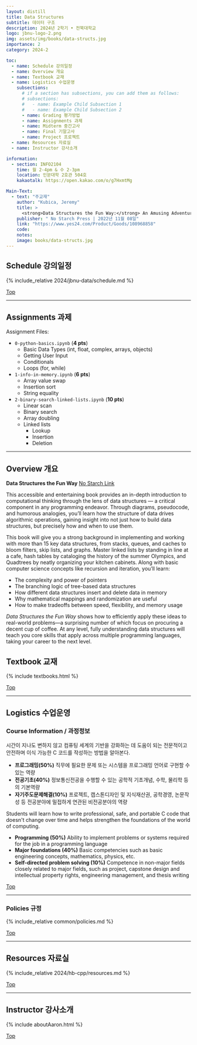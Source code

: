 ```yaml
---
layout: distill
title: Data Structures
subtitle: 데이터 구조
description: 2024년 2학기 • 전북대학교
logo: jbnu-logo-2.png
img: assets/img/books/data-structs.jpg
importance: 2
category: 2024-2

toc:
  - name: Schedule 강의일정
  - name: Overview 개요
  - name: Textbook 교재
  - name: Logistics 수업운영
    subsections:
      # if a section has subsections, you can add them as follows:
      # subsections:
      #   - name: Example Child Subsection 1
      #   - name: Example Child Subsection 2
      - name: Grading 평가방법
      - name: Assignments 과제
      - name: Midterm 중간고사
      - name: Final 기말고사
      - name: Project 프로젝트
  - name: Resources 자료실
  - name: Instructor 강사소개

information:
  - section: INFO2104
    time: 월 2-4pm & 수 2-3pm
    location: 인문대학 2호관 504호
    kakaotalk: https://open.kakao.com/o/g7HxmtMg

Main-Text:
  - text: "주교재"
    author: "Kubica, Jeremy"
    title: >
      <strong>Data Structures the Fun Way:</strong> An Amusing Adventure with Coffee-Filled Examples
    publisher: " No Starch Press | 2022년 11월 08일"
    link: "https://www.yes24.com/Product/Goods/108968858"
    code:
    notes:
    image: books/data-structs.jpg
---
```


## Schedule 강의일정

{% include_relative 2024/jbnu-data/schedule.md %}

<a class="btncv" href="#">Top</a>

---

## Assignments 과제

Assignment Files:

- `0-python-basics.ipynb` (**4 pts**)
  - Basic Data Types (int, float, complex, arrays, objects)
  - Getting User Input
  - Conditionals
  - Loops (for, while)
- `1-info-in-memory.ipynb` (**6 pts**)
  - Array value swap
  - Insertion sort
  - String equality
- `2-binary-search-linked-lists.ipynb` (**10 pts**)
  - Linear scan
  - Binary search
  - Array doubling
  - Linked lists
    - Lookup
    - Insertion
    - Deletion

---

## Overview 개요

<strong>Data Structures the Fun Way</strong> <a href="https://nostarch.com/data-structures-fun-way">No Starch Link</a>

This accessible and entertaining book provides an in-depth introduction to computational thinking through the lens of data structures — a critical component in any programming endeavor. Through diagrams, pseudocode, and humorous analogies, you’ll learn how the structure of data drives algorithmic operations, gaining insight into not just how to build data structures, but precisely how and when to use them.

This book will give you a strong background in implementing and working with more than 15 key data structures, from stacks, queues, and caches to bloom filters, skip lists, and graphs. Master linked lists by standing in line at a cafe, hash tables by cataloging the history of the summer Olympics, and Quadtrees by neatly organizing your kitchen cabinets. Along with basic computer science concepts like recursion and iteration, you’ll learn:

* The complexity and power of pointers
* The branching logic of tree-based data structures
* How different data structures insert and delete data in memory
* Why mathematical mappings and randomization are useful
* How to make tradeoffs between speed, flexibility, and memory usage

_Data Structures the Fun Way_ shows how to efficiently apply these ideas to real-world problems—a surprising number of which focus on procuring a decent cup of coffee. At any level, fully understanding data structures will teach you core skills that apply across multiple programming languages, taking your career to the next level.

## Textbook 교재

{% include textbooks.html %}

<a class="btncv" href="#">Top</a>

---

## Logistics 수업운영

### Course Information / 과정정보

시간이 지나도 변하지 않고 컴퓨팅 세계의 기반을 강화하는 데 도움이 되는 전문적이고 안전하며 이식 가능한 C 코드를 작성하는 방법을 알아본다.

- **프로그래밍(50%)** 직무에 필요한 문제 또는 시스템을 프로그래밍 언어로 구현할 수 있는 역량
- **전공기초(40%)** 정보통신전공을 수행할 수 있는 공학적 기초개념, 수학, 물리학 등의 기본역량
- **자기주도문제해결(10%)** 프로젝트, 캡스톤디자인 및 지식재산권, 공학경영, 논문작성 등 전공분야에 밀접하게 연관된 비전공분야의 역량

Students will learn how to write professional, safe, and portable C code that doesn't change over time and helps strengthen the foundations of the world of computing.

- **Programming (50%)** Ability to implement problems or systems required for the job in a programming language
- **Major foundations (40%)** Basic competencies such as basic engineering concepts, mathematics, physics, etc.
- **Self-directed problem solving (10%)** Competence in non-major fields closely related to major fields, such as project, capstone design and intellectual property rights, engineering management, and thesis writing

<a class="btncv" href="#">Top</a>

---

### Policies 규정

{% include_relative common/policies.md %}

<a class="btncv" href="#">Top</a>

---

## Resources 자료실

{% include_relative 2024/hb-cpp/resources.md %}

<a class="btncv" href="#">Top</a>

---

## Instructor 강사소개

{% include aboutAaron.html %}

<a class="btncv" href="#">Top</a>
